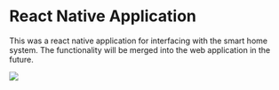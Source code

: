 # React Native Application
This was a react native application for interfacing with the smart home system. The functionality will be merged into the web application in the future.

![](https://www.dropbox.com/s/acecb0z14rjhaxq/image_spinner.gif?dl=1)
